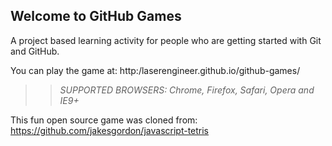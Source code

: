 ## Welcome to GitHub Games

A project based learning activity for people who are getting started with Git and GitHub.

You can play the game at: http:/laserengineer.github.io/github-games/

>> _*SUPPORTED BROWSERS*: Chrome, Firefox, Safari, Opera and IE9+_

This fun open source game was cloned from: https://github.com/jakesgordon/javascript-tetris
